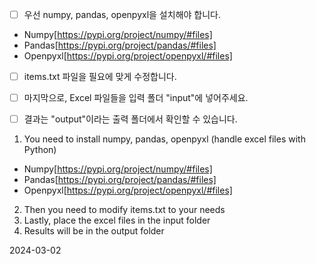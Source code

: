 - [ ] 우선 numpy, pandas, openpyxl을 설치해야 합니다.
- Numpy[https://pypi.org/project/numpy/#files]
- Pandas[https://pypi.org/project/pandas/#files]
- Openpyxl[https://pypi.org/project/openpyxl/#files]
- [ ] items.txt 파일을 필요에 맞게 수정합니다.
- [ ] 마지막으로, Excel 파일들을 입력 폴더 "input"에 넣어주세요.
- [ ] 결과는 "output"이라는 출력 폴더에서 확인할 수 있습니다.


1. You need to install numpy, pandas, openpyxl (handle excel files with Python)
- Numpy[https://pypi.org/project/numpy/#files]
- Pandas[https://pypi.org/project/pandas/#files]
- Openpyxl[https://pypi.org/project/openpyxl/#files]
2. Then you need to modify items.txt to your needs
3. Lastly, place the excel files in the input folder
4. Results will be in the output folder

2024-03-02
